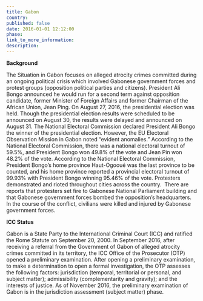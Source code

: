 ```yaml
---
title: Gabon
country:
published: false
date: 2016-01-01 12:12:00
phase:
link_to_more_information:
description:
---
```



**Background**

The Situation in Gabon focuses on alleged atrocity crimes committed during an ongoing political crisis which involved Gabonese government forces and protest groups (opposition political parties and citizens). President Ali Bongo announced he would run for a second term against opposition candidate, former Minister of Foreign Affairs and former Chairman of the African Union, Jean Ping. On August 27, 2016, the presidential election was held. Though the presidential election results were scheduled to be announced on August 30, the results were delayed and announced on August 31. The National Electoral Commission declared President Ali Bongo the winner of the presidential election. However, the EU Electoral Observation Mission in Gabon noted “evident anomalies.” According to the National Electoral Commission, there was a national electoral turnout of 59.5%, and President Bongo won 49.8% of the vote and Jean Pin won 48.2% of the vote. According to the National Electoral Commission, President Bongo’s home province Haut-Ogoou&eacute; was the last province to be counted, and his home province reported a provincial electoral turnout of 99.93% with President Bongo winning 95.46% of the vote. Protesters demonstrated and rioted throughout cities across the country.&nbsp; There are reports that protesters set fire to Gabonese National Parliament building and that Gabonese government forces bombed the opposition’s headquarters. In the course of the conflict, civilians were killed and injured by Gabonese government forces.

**ICC Status**

Gabon is a State Party to the International Criminal Court (ICC) and ratified the Rome Statute on September 20, 2000. In September 2016, after receiving a referral from the Government of Gabon of alleged atrocity crimes committed in its territory, the ICC Office of the Prosecutor (OTP) opened a preliminary examination. After opening a preliminary examination, to make a determination to open a formal investigation, the OTP assesses the following factors: jurisdiction (temporal, territorial or personal, and subject matter); admissibility (complementarity and gravity); and the interests of justice. As of November 2016, the preliminary examination of Gabon is in the jurisdiction assessment (subject matter) phase. &nbsp; &nbsp; &nbsp;